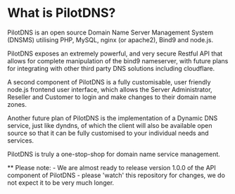 # What is PilotDNS? # 

PilotDNS is an open source Domain Name Server Management System (DNSMS) utilising PHP, MySQL, nginx (or apache2), Bind9 and node.js.

PilotDNS exposes an extremely powerful, and very secure Restful API that allows for complete manipulation of the bind9 nameserver, with future plans for integrating with other third party DNS solutions including cloudflare.

A second component of PilotDNS is a fully customisable, user friendly node.js frontend user interface, which allows the Server Administrator, Reseller and Customer to login and make changes to their domain name zones.

Another future plan of PilotDNS is the implementation of a Dynamic DNS service, just like dyndns, of which the client will also be available open source so that it can be fully customised to your individual needs and services.

PilotDNS is truly a one-stop-shop for domain name service management.

** Please note: - We are almost ready to release version 1.0.0 of the API component of PilotDNS - please 'watch' this repository for changes, we do not expect it to be very much longer.
